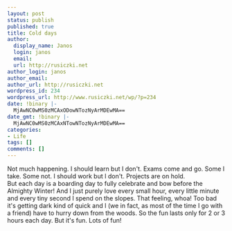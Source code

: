 ```yaml
---
layout: post
status: publish
published: true
title: Cold days
author:
  display_name: Janos
  login: janos
  email: 
  url: http://rusiczki.net
author_login: janos
author_email: 
author_url: http://rusiczki.net
wordpress_id: 234
wordpress_url: http://www.rusiczki.net/wp/?p=234
date: !binary |-
  MjAwNC0wMS0zMCAxODowNTozNyArMDEwMA==
date_gmt: !binary |-
  MjAwNC0wMS0zMCAxNTowNTozNyArMDEwMA==
categories:
- Life
tags: []
comments: []
---
```

<p>Not much happening. I should learn but I don't. Exams come and go. Some I take. Some not. I should work but I don't. Projects are on hold.<br />
But each day is a boarding day to fully celebrate and bow before the Almighty Winter! And I just purely love every small hour, every little minute and every tiny second I spend on the slopes. That feeling, whoa! Too bad it's getting dark kind of quick and I (we in fact, as most of the time I go with a friend) have to hurry down from the woods. So the fun lasts only for 2 or 3 hours each day. But it's fun. Lots of fun!</p>

